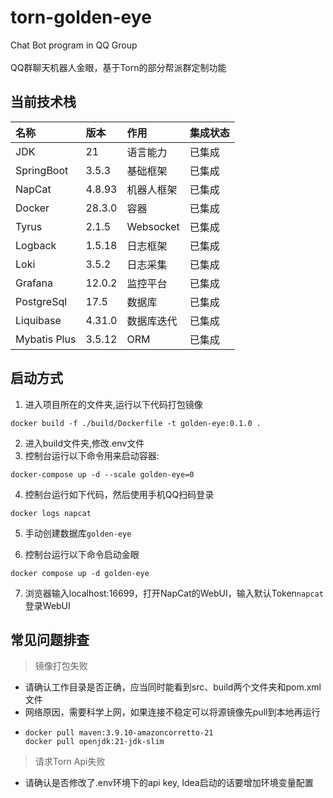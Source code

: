 # torn-golden-eye

Chat Bot program in QQ Group\
\
QQ群聊天机器人金眼，基于Torn的部分帮派群定制功能

## 当前技术栈

| 名称           | 版本     | 作用        | 集成状态 | 
|:-------------|:-------|:----------|------|
| JDK          | 21     | 语言能力      | 已集成  |
| SpringBoot   | 3.5.3  | 基础框架      | 已集成  |
| NapCat       | 4.8.93 | 机器人框架     | 已集成  |
| Docker       | 28.3.0 | 容器        | 已集成  |
| Tyrus        | 2.1.5  | Websocket | 已集成  |
| Logback      | 1.5.18 | 日志框架      | 已集成  |
| Loki         | 3.5.2  | 日志采集      | 已集成  |
| Grafana      | 12.0.2 | 监控平台      | 已集成  |
| PostgreSql   | 17.5   | 数据库       | 已集成  |
| Liquibase    | 4.31.0 | 数据库迭代     | 已集成  |
| Mybatis Plus | 3.5.12 | ORM       | 已集成  |

## 启动方式

1. 进入项目所在的文件夹,运行以下代码打包镜像

```
docker build -f ./build/Dockerfile -t golden-eye:0.1.0 .
```

2. 进入build文件夹,修改.env文件
3. 控制台运行以下命令用来启动容器:

```
docker-compose up -d --scale golden-eye=0
```

4. 控制台运行如下代码，然后使用手机QQ扫码登录

```
docker logs napcat
```
5. 手动创建数据库`golden-eye`

6. 控制台运行以下命令启动金眼

```
docker compose up -d golden-eye
```

7. 浏览器输入localhost:16699，打开NapCat的WebUI，输入默认Token`napcat`登录WebUI

## 常见问题排查

> 镜像打包失败

- 请确认工作目录是否正确，应当同时能看到src、build两个文件夹和pom.xml文件
- 网络原因，需要科学上网，如果连接不稳定可以将源镜像先pull到本地再运行
- ```
  docker pull maven:3.9.10-amazoncorretto-21
  docker pull openjdk:21-jdk-slim
  ```

> 请求Torn Api失败

- 请确认是否修改了.env环境下的api key, Idea启动的话要增加环境变量配置